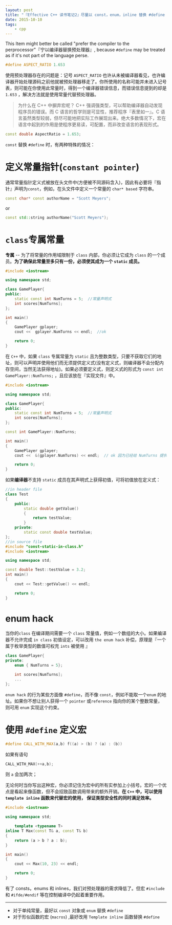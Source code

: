 ```yaml
---
layout: post
title: "『Effective C++ 读书笔记2』尽量以 const，enum，inline 替换 #define "
date: 2015-10-10
tags:
	- cpp
---
```



This Item might better be called "prefer the compiler to the perprocessor"『宁以编译器替换预处理器』, because `#define` may be treated as if it's not part of the language perse.

<!-- more -->
```cpp
#define ASPECT_RATIO 1.653
```

使用预处理器存在的问题是：记号 `ASPECT_RATIO` 也许从未被编译器看见，也许编译器开始处理源码之前他就被预处理器移走了。你所使用的名称可能并未进入记号表，则可能在你使用此常量时，得到一个编译器错误信息，而错误信息提到的却是 `1.653` ，解决方法就是使用常量代替预处理器。

> 为什么在 C++ 中摒弃宏呢？ C++ 强调强类型，可以帮助编译器自动发现程序员的错误。而 C 语言的哲学则是可显性，推荐程序『表里如一』。C 语言虽然类型较弱，但尽可能地把实际工作展现出来。绝大多数情况下，宏在语言中起到的作用是使程序更易读，可配置，而非改变语言的表现形式。


```cpp
const double AspectRatio = 1.653;
```

`const` 替换 `#define` 时，有两种特殊的情况：

# 定义常量指针(`constant pointer`)

通常常量指针定义式被放在头文件中(方便被不同源码含入)，因此有必要将『指针』声明为`const`，例如，在头文件中定义一个常量的 `char* based` 字符串。

```cpp
const char* const authorName = "Scott Meyers";
```
or
```cpp
const std::string authorName("Scott Meyers");
```

# `class`专属常量

**专属** -- 为了将常量的作用域限制于 `class` 内部，你必须让它成为 `class` 的一个成员。**为了确保此常量至多只有一份，必须使其成为一个 `static` 成员。**

```cpp
#include <iostream>

using namespace std;

class GamePlayer{
public:
	static const int NumTurns = 5;	//常量声明式
	int scores[NumTurns];
};

int main()
{
	GamePlayer gplayer;
	cout <<  gplayer.NumTurns << endl;  //ok

	return 0;
}
```


在 `C++` 中，如果 `class` 专属常量为 `static` 且为整数类型，只要不获取它们的地址，则可以声明并使用他们而无须提供定义式(没有定义式，则编译器不会分配内存空间，当然无法获得地址)。如果必须要定义式，则定义式的形式为 `const int GamePlayer::NumTurns;` ，且应该放在『实现文件』中。

```cpp
#include <iostream>

using namespace std;

class GamePlayer{
public:
	static const int NumTurns = 5;	//常量声明式
	int scores[NumTurns];
};

const int GamePlayer::NumTurns;

int main()
{
	GamePlayer gplayer;
	cout <<  &(gplayer.NumTurns) << endl;  // ok 因为已经给 NumTurns 提供的定义式。

	return 0;
}
```

如果**编译器**不支持 `static` 成员在其声明式上获得初值，可将初值放在定义式：

```cpp
//in header file
class Test
{
    public:
        static double getValue()
        {
            return testValue;
        }
    private:
        static const double testValue;
};
//in source file
#include "const-static-in-class.h"
#include <iostream>

using namespace std;

const double Test::testValue = 3.2;
int main()
{
    cout << Test::getValue() << endl;

    return 0;
}
```

# enum hack

当你的`class` 在编译期间需要一个 `class` 常量值，例如一个数组的大小。如果编译器不允许完成 `in class` 初值设定，可以改用 `the enum hack` 补偿，原理是『一个属于枚举类型的数值可权充 `ints` 被使用 』

```cpp
class GamePlayer{
private:
	enum { NumTurns = 5};

	int scores[NumTurns];
	...
};
```

`enum hack` 的行为某些方面像 `#define`，而不像 `const`，例如不能取一个`enum` 的地址。如果你不想让别人获得一个 `pointer` 或`reference` 指向你的某个整数常量，则可用 `enum` 实现这个约束。


# 使用 `#define` 定义宏


```cpp
#define CALL_WITH_MAX(a,b) f((a) > (b) ? (a) : (b))
```
如果有语句

```cpp
CALL_WITH_MAX(++a,b);
```
则 `a` 会加两次；


无论何时当你写出这种宏，你必须记住为宏中的所有实参加上小括号。宏的一个优点是看起来像函数，但不会招致函数调用带来的额外开销。**在 `C++` 中，可以使用 `template inline` 函数来代替宏的使用， 保证类型安全性的同时满足效率。**

```cpp
#include <iostream>

using namespace std;

    template <typename T>
inline T Max(const T& a, const T& b)
{
    return (a > b ? a : b);
}

int main()
{
    cout << Max(10, 23) << endl;

    return 0;
}
```

有了 consts，enums 和 inlines，我们对预处理器的需求降低了。但宏 `#include` 和 `#ifde/#endif` 等在控制编译中仍起着重要作用。

---

-	对于单纯常量，最好以 `const` 对象或 `enum` 替换 `#define`
-	对于形似函数的宏 (`macros`) ,最好改用 `Template inline` 函数替换 `#define`
